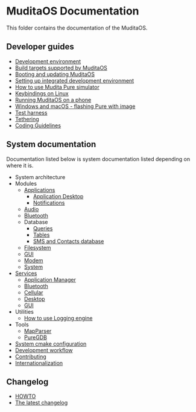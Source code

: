 MuditaOS Documentation
======================

This folder contains the documentation of the MuditaOS.

## Developer guides

- [Development environment](quickstart.md)
- [Build targets supported by MuditaOS](build_targets.md)
- [Booting and updating MuditaOS](boot_and_update.md)
- [Setting up integrated development environment](setup_ide.md)
- [How to use Mudita Pure simulator](howto_simulator.md)
- [Keybindings on Linux](host_keyboard_bindings.md)
- [Running MuditaOS on a phone](running_on_phone.md)
- [Windows and macOS - flashing Pure with image](flashing_win_macos.md)
- [Test harness](../test/README.md)
- [Tethering](tethering.md)
- [Coding Guidelines](MuditaCppCodingGuidelines.md)

## System documentation

Documentation listed below is system documentation listed depending on where it is.

- System architecture
- Modules
   - [Applications](../module-apps/ModuleApps.md)
        - [Application Desktop](../module-apps/application-desktop/doc/README.md)
        - [Notifications](../module-apps/apps-common/notifications/README.md)
    - [Audio](../module-audio/README.md)
    - [Bluetooth](../module-bluetooth/README.md)
    - Database
        - [Queries](../module-db/queries/README.md)
        - [Tables](../module-db/Tables/README.md)
        - [SMS and Contacts database](database_v2.md)
    - [Filesystem](../module-vfs/README.md)
    - [GUI](../module-gui/README.md)
    - [Modem](../module-cellular/modem/README.md)
    - [System](../module-sys/README.md)
- [Services](../module-services/ModuleServices.md)
    - [Application Manager](../module-services/service-appmgr/doc/README.md)
    - [Bluetooth](../module-services/service-bluetooth/doc/readme.md)
    - [Cellular](../module-services/service-cellular/doc/README.md)
    - [Desktop](../module-services/service-desktop/README.md)
    - [GUI](../module-services/service-gui/doc/README.md)
- Utilities
    - [How to use Logging engine](../module-utils/log/doc/logging_engine.md)
- Tools
    - [MapParser](https://github.com/mudita/misc-tools/blob/master/mapparser/README.md)
    - [PureGDB](https://github.com/mudita/misc-tools/blob/master/puregdb/README.md)
- [System cmake configuration](ProjectConfig.md)
- [Development workflow](development_workflow.md)
- [Contributing](../CONTRIBUTING.md)
- [Internationalization](i18n.md)

## Changelog
- [HOWTO](changelog_howto.md)
- [The latest changelog](../changelog.md)

